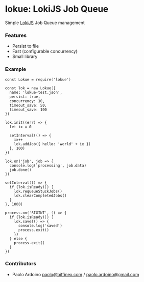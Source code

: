 # lokue: LokiJS Job Queue

Simple [LokiJS](http://lokijs.org/) Job Queue management

### Features
* Persist to file
* Fast (configurable concurrency)
* Small library

### Example

```
const Lokue = require('lokue')

const lok = new Lokue({
  name: 'lokue-test.json',
  persist: true,
  concurrency: 10,
  timeout_save: 50,
  timeout_save: 100
})

lok.init((err) => {
  let ix = 0

  setInterval(() => {
    ix++
    lok.addJob({ hello: 'world' + ix })
  }, 100)
})

lok.on('job', job => {
  console.log('processing', job.data)
  job.done()
})

setInterval(() => {
  if (lok.isReady()) {
    lok.requeueStuckJobs()
    lok.clearCompletedJobs()
  }
}, 1000)

process.on('SIGINT', () => {
  if (lok.isReady()) {
    lok.save(() => {
      console.log('saved')
      process.exit()
    }) 
  } else {
    process.exit()
  }
})
```

### Contributors
* Paolo Ardoino <paolo@bitfinex.com> / <paolo.ardoino@gmail.com>
